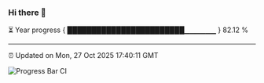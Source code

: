 ### Hi there 👋

⏳ Year progress { ████████████████████████▁▁▁▁▁▁ } 82.12 %

---

⏰ Updated on Mon, 27 Oct 2025 17:40:11 GMT

![Progress Bar CI](https://github.com/IshwaranRudhara/GIT-ACTION/workflows/Progress%20Bar%20CI/badge.svg)
